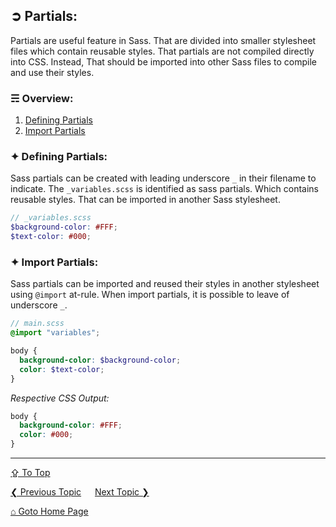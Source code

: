 ## &#10162; Partials:
Partials are useful feature in Sass. That are divided into smaller stylesheet files which contain reusable styles. That partials are not compiled directly into CSS. Instead, That should be imported into other Sass files to compile and use their styles.

### &#9780; Overview:
1. [Defining Partials](#-defining-partials)
2. [Import Partials](#-import-partials)

### &#10022; Defining Partials:
Sass partials can be created with leading underscore `_` in their filename to indicate. The `_variables.scss` is identified as sass partials. Which contains reusable styles. That can be imported in another Sass stylesheet.

```scss
// _variables.scss
$background-color: #FFF;
$text-color: #000;
```

### &#10022; Import Partials:
Sass partials can be imported and reused their styles in another stylesheet using `@import` at-rule. When import partials, it is possible to leave of underscore `_`.

```scss
// main.scss
@import "variables";

body {
  background-color: $background-color;
  color: $text-color;
}
```

*Respective CSS Output:*

```css
body {
  background-color: #FFF;
  color: #000;
}
```

---
[&#8682; To Top](#-partials)

[&#10094; Previous Topic](./nesting.md) &emsp; [Next Topic &#10095;](./meta-comments.md)

[&#8962; Goto Home Page](../README.md)